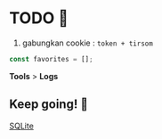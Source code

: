 # TODO 🚧

1. gabungkan cookie :  `token + tirsom`






```js
const favorites = [];
```
__Tools__ > __Logs__ 
## Keep going! 🚀

[SQLite](https://glitch.com/~glitch-hello-sqlite)
